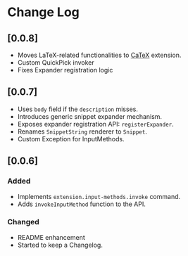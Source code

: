 # Change Log

## [0.0.8]

- Moves LaTeX-related functionalities to [CaTeX] extension.
- Custom QuickPick invoker
- Fixes Expander registration logic

[CaTeX]: https://marketplace.visualstudio.com/items?itemName=mr-konn.catex

## [0.0.7]

- Uses `body` field if the `description` misses.
- Introduces generic snippet expander mechanism.
- Exposes expander registration API: `registerExpander`.
- Renames `SnippetString` renderer to `Snippet`.
- Custom Exception for InputMethods.

## [0.0.6]

### Added

- Implements `extension.input-methods.invoke` command.
- Adds `invokeInputMethod` function to the API.

### Changed

- README enhancement
- Started to keep a Changelog.
